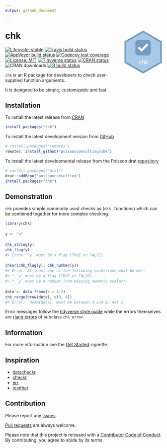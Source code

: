 ```yaml
---
output: github_document
---
```


<!-- README.md is generated from README.Rmd. Please edit that file -->



# chk <img src="man/figures/logo.png" align="right" />

<!-- badges: start -->
[![Lifecycle: stable](https://img.shields.io/badge/lifecycle-stable-brightgreen.svg)](https://www.tidyverse.org/lifecycle/#stable)
[![Travis build status](https://travis-ci.com/poissonconsulting/chk.svg?branch=master)](https://travis-ci.com/poissonconsulting/chk)
[![AppVeyor build status](https://ci.appveyor.com/api/projects/status/github/poissonconsulting/chk?branch=master&svg=true)](https://ci.appveyor.com/project/poissonconsulting/chk)
[![Codecov test coverage](https://codecov.io/gh/poissonconsulting/chk/branch/master/graph/badge.svg)](https://codecov.io/gh/poissonconsulting/chk?branch=master)
[![License: MIT](https://img.shields.io/badge/License-MIT-green.svg)](https://opensource.org/licenses/MIT)
[![Tinyverse status](https://tinyverse.netlify.com/badge/chk)](https://CRAN.R-project.org/package=chk)
[![CRAN status](https://www.r-pkg.org/badges/version/chk)](https://cran.r-project.org/package=chk)
![CRAN downloads](https://cranlogs.r-pkg.org/badges/chk)
[![R build status](https://github.com/poissonconsulting/chk/workflows/R-CMD-check/badge.svg)](https://github.com/poissonconsulting/chk)
<!-- badges: end -->

`chk` is an R package for developers to check user-supplied function arguments.

It is designed to be simple, customizable and fast.

## Installation

To install the latest release from [CRAN](https://cran.r-project.org)
```r
install.packages("chk")
```

To install the latest development version from [GitHub](https://github.com/poissonconsulting/chk)
```r
# install.packages("remotes")
remotes::install_github("poissonconsulting/chk")
```

To install the latest developmental release from the Poisson drat [repository](https://github.com/poissonconsulting/drat)
```r
# install.packages("drat")
drat::addRepo("poissonconsulting")
install.packages("chk")
```

## Demonstration

`chk` provides simple commonly used checks as (`chk_` functions) which can be combined together for more complex checking.


```r
library(chk)

y <- "a"

chk_string(y)
chk_flag(y)
#> Error: `y` must be a flag (TRUE or FALSE).

chkor(chk_flag(y), chk_number(y))
#> Error: At least one of the following conditions must be met:
#> * `y` must be a flag (TRUE or FALSE).
#> * `y` must be a number (non-missing numeric scalar).

data <- data.frame(x = 1:2)
chk_range(nrow(data), c(3, 8))
#> Error: `nrow(data)` must be between 3 and 8, not 2.
```

Error messages follow the [tidyverse style guide](https://style.tidyverse.org/error-messages.html) while the errors themselves are [rlang errors](https://rlang.r-lib.org/reference/abort.html) of subclass `chk_error`.

## Information

For more information see the [Get Started](https://poissonconsulting.github.io/chk/articles/chk.html) vignette.

## Inspiration

- [datacheckr](https://github.com/poissonconsulting/datacheckr/)
- [checkr](https://github.com/poissonconsulting/checkr/)
- [err](https://github.com/poissonconsulting/err/)
- [testthat](https://github.com/r-lib/testthat/)

## Contribution

Please report any [issues](https://github.com/poissonconsulting/chk/issues).

[Pull requests](https://github.com/poissonconsulting/chk/pulls) are always welcome.

Please note that this project is released with a [Contributor Code of Conduct](https://github.com/poissonconsulting/chk/blob/master/CODE_OF_CONDUCT.md).
By contributing, you agree to abide by its terms

